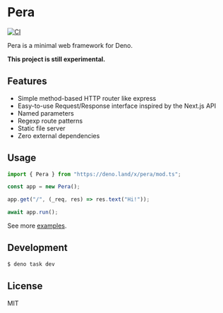 # Pera

[![CI](https://github.com/daido1976/pera/actions/workflows/ci.yml/badge.svg)](https://github.com/daido1976/pera/actions/workflows/ci.yml)

Pera is a minimal web framework for Deno.

**This project is still experimental.**

## Features

- Simple method-based HTTP router like express
- Easy-to-use Request/Response interface inspired by the Next.js API
- Named parameters
- Regexp route patterns
- Static file server
- Zero external dependencies

## Usage

```ts
import { Pera } from "https://deno.land/x/pera/mod.ts";

const app = new Pera();

app.get("/", (_req, res) => res.text("Hi!"));

await app.run();
```

See more [examples](examples).

## Development

```sh
$ deno task dev
```

## License

MIT

